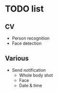 # TODO list
## CV
* Person recognition
* Face detection
## Various
* Send notification
    * Whole body shot
    * Face
    * Date & time
